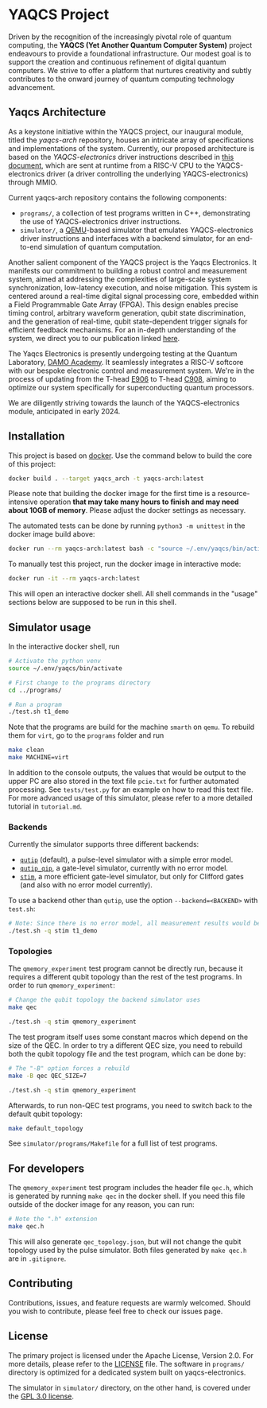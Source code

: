 # YAQCS Project
Driven by the recognition of the increasingly pivotal role of quantum computing, the <strong>YAQCS (Yet Another Quantum Computer System)</strong> project endeavours to provide a foundational infrastructure. Our modest goal is to support the creation and continuous refinement of digital quantum computers. We strive to offer a platform that nurtures creativity and subtly contributes to the onward journey of quantum computing technology advancement.

## Yaqcs Architecture
As a keystone initiative within the YAQCS project, our inaugural module, titled the <em>yaqcs-arch</em> repository, houses an intricate array of specifications and implementations of the system. Currently, our proposed architecture is based on the <em>YAQCS-electronics</em> driver instructions described in [this document](https://arxiv.org/abs/2305.14304), which are sent at runtime from a RISC-V CPU to the YAQCS-electronics driver (a driver controlling the underlying YAQCS-electronics) through MMIO.

Current yaqcs-arch repository contains the following components:
* `programs/`, a collection of test programs written in C++, demonstrating the use of YAQCS-electronics driver instructions.
* `simulator/`, a [QEMU](https://www.qemu.org)-based simulator that emulates YAQCS-electronics driver instructions and interfaces with a backend simulator, for an end-to-end simulation of quantum computation.

Another salient component of the YAQCS project is the Yaqcs Electronics. It manifests our commitment to building a robust control and measurement system, aimed at addressing the complexities of large-scale system synchronization, low-latency execution, and noise mitigation. This system is centered around a real-time digital signal processing core, embedded within a Field Programmable Gate Array (FPGA). This design enables precise timing control, arbitrary waveform generation, qubit state discrimination, and the generation of real-time, qubit state-dependent trigger signals for efficient feedback mechanisms. For an in-depth understanding of the system, we direct you to our publication linked [here](https://doi.org/10.1063/5.0085467).

The Yaqcs Electronics is presently undergoing testing at the Quantum Laboratory, [DAMO Academy](https://damo.alibaba.com/). It seamlessly integrates a RISC-V softcore with our bespoke electronic control and measurement system. We're in the process of updating from the T-head [E906](https://img.102.alibaba.com/1626084219353/73250d17edd7f07517dc23392807c346.pdf) to T-head [C908](https://img.102.alibaba.com/1686197152629/cc9eb98f11e41a47bb298ead4915e0c6.pdf), aiming to optimize our system specifically for superconducting quantum processors.

We are diligently striving towards the launch of the YAQCS-electronics module, anticipated in early 2024.
## Installation

This project is based on [docker](https://www.docker.com/get-started). Use the command below to build the core of this project:
```bash
docker build . --target yaqcs_arch -t yaqcs-arch:latest
```

Please note that building the docker image for the first time is a resource-intensive operation **that may take many hours to finish and may need about 10GB of memory**. Please adjust the docker settings as necessary.

The automated tests can be done by running `python3 -m unittest` in the docker image build above:
```bash
docker run --rm yaqcs-arch:latest bash -c "source ~/.env/yaqcs/bin/activate && python3 -m unittest"
```

To manually test this project, run the docker image in interactive mode:
```bash
docker run -it --rm yaqcs-arch:latest
```

This will open an interactive docker shell. All shell commands in the "usage" sections below are supposed to be run in this shell.

## Simulator usage

In the interactive docker shell, run
```bash
# Activate the python venv
source ~/.env/yaqcs/bin/activate

# First change to the programs directory
cd ../programs/

# Run a program
./test.sh t1_demo

```

Note that the programs are build for the machine `smarth` on `qemu`. To rebuild them for `virt`, go to the `programs` folder and run
```bash
make clean
make MACHINE=virt
```

In addition to the console outputs, the values that would be output to the upper PC are also stored in the text file `pcie.txt` for further automated processing. See `tests/test.py` for an example on how to read this text file. For more advanced usage of this simulator, please refer to a more detailed tutorial in `tutorial.md`.

### Backends

Currently the simulator supports three different backends:
* [`qutip`](https://github.com/qutip/qutip) (default), a pulse-level simulator with a simple error model.
* [`qutip_qip`](https://github.com/qutip/qutip-qip), a gate-level simulator, currently with no error model.
* [`stim`](https://github.com/quantumlib/Stim), a more efficient gate-level simulator, but only for Clifford gates (and also with no error model currently).

To use a backend other than `qutip`, use the option `--backend=<BACKEND>` with `test.sh`:
```bash
# Note: Since there is no error model, all measurement results would be 1000
./test.sh -q stim t1_demo
```

### Topologies

The `qmemory_experiment` test program cannot be directly run, because it requires a different qubit topology than the rest of the test programs. In order to run `qmemory_experiment`:
```bash
# Change the qubit topology the backend simulator uses
make qec

./test.sh -q stim qmemory_experiment
```

The test program itself uses some constant macros which depend on the size of the QEC. In order to try a different QEC size, you need to rebuild both the qubit topology file and the test program, which can be done by:
```bash
# The "-B" option forces a rebuild
make -B qec QEC_SIZE=7

./test.sh -q stim qmemory_experiment
```

Afterwards, to run non-QEC test programs, you need to switch back to the default qubit topology:
```bash
make default_topology
```

See `simulator/programs/Makefile` for a full list of test programs.

## For developers

The `qmemory_experiment` test program includes the header file `qec.h`, which is generated by running `make qec` in the docker shell. If you need this file outside of the docker image for any reason, you can run:
```bash
# Note the ".h" extension
make qec.h
```
This will also generate `qec_topology.json`, but will not change the qubit topology used by the pulse simulator. Both files generated by `make qec.h` are in `.gitignore`.

## Contributing
Contributions, issues, and feature requests are warmly welcomed. Should you wish to contribute, please feel free to check our issues page.

## License
The primary project is licensed under the Apache License, Version 2.0. For more details, please refer to the [LICENSE](LICENSE) file. The software in `programs/` directory is optimized for a dedicated system built on yaqcs-electronics.

The simulator in `simulator/` directory, on the other hand, is covered under the [GPL 3.0 license](COPYING).
